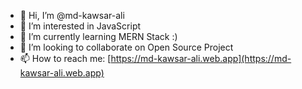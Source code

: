 - 👋 Hi, I’m @md-kawsar-ali
- 👀 I’m interested in JavaScript
- 🌱 I’m currently learning MERN Stack :)
- 💞️ I’m looking to collaborate on Open Source Project
- 📫 How to reach me: [https://md-kawsar-ali.web.app](https://md-kawsar-ali.web.app)

<!---
md-kawsar-ali/md-kawsar-ali is a ✨ special ✨ repository because its `README.md` (this file) appears on your GitHub profile.
You can click the Preview link to take a look at your changes.
--->
